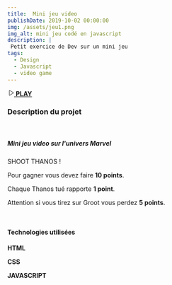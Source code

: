 ```yaml
---
title:  Mini jeu video 
publishDate: 2019-10-02 00:00:00
img: /assets/jeu1.png
img_alt: mini jeu codé en javascript
description: |
 Petit exercice de Dev sur un mini jeu 
tags:
  - Design
  - Javascript
  - video game
---
```


<a href="https://mikouss.github.io/jeuvideo/" target="_blank">
<svg xmlns="http://www.w3.org/2000/svg" width="15" height="15" fill="currentColor" viewBox="0 0 256 256"><path d="M232.4,114.49,88.32,26.35a16,16,0,0,0-16.2-.3A15.86,15.86,0,0,0,64,39.87V216.13A15.94,15.94,0,0,0,80,232a16.07,16.07,0,0,0,8.36-2.35L232.4,141.51a15.81,15.81,0,0,0,0-27ZM80,215.94V40l143.83,88Z"/>

</svg>
<strong>PLAY</strong>
</a>




### Description du projet


<br>

<h5>Mini jeu video sur l'univers Marvel</h5>


SHOOT THANOS !

Pour gagner vous devez faire <strong>10 points</strong>.

Chaque Thanos tué rapporte <strong>1 point</strong>.

Attention si vous tirez sur Groot vous perdez <strong>5 points</strong>.

<br>

#### Technologies utilisées

<strong>HTML</strong>

<strong>CSS</strong>

<strong>JAVASCRIPT</strong>